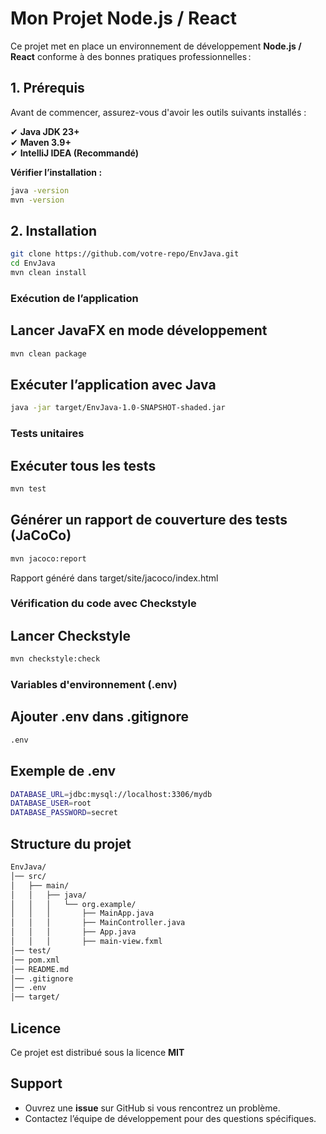 # Mon Projet Node.js / React

Ce projet met en place un environnement de développement **Node.js / React** conforme à des bonnes pratiques professionnelles :

## 1. Prérequis

Avant de commencer, assurez-vous d'avoir les outils suivants installés :

✔ **Java JDK 23+**  
✔ **Maven 3.9+**  
✔ **IntelliJ IDEA (Recommandé)**  

**Vérifier l’installation :**
```bash
java -version
mvn -version
```

## 2. Installation

```bash
git clone https://github.com/votre-repo/EnvJava.git
cd EnvJava
mvn clean install
```
### Exécution de l’application
##  Lancer JavaFX en mode développement
```bash
mvn clean package
```

## Exécuter l’application avec Java
```bash
java -jar target/EnvJava-1.0-SNAPSHOT-shaded.jar
```

### Tests unitaires
##  Exécuter tous les tests
  ```bash
 mvn test
 ```

 ## Générer un rapport de couverture des tests (JaCoCo)
 ```bash
mvn jacoco:report
 ```
Rapport généré dans target/site/jacoco/index.html

### Vérification du code avec Checkstyle
##  Lancer Checkstyle

 ```bash
mvn checkstyle:check
  ```

### Variables d'environnement (.env)
##  Ajouter .env dans .gitignore
 ```bash
.env
  ```
## Exemple de .env

 ```bash
DATABASE_URL=jdbc:mysql://localhost:3306/mydb
DATABASE_USER=root
DATABASE_PASSWORD=secret
  ```

## Structure du projet
 ```bash
EnvJava/
│── src/
│   ├── main/
│   │   ├── java/
│   │   │   └── org.example/
│   │   │       ├── MainApp.java
│   │   │       ├── MainController.java
│   │   │       ├── App.java
│   │   │       ├── main-view.fxml
│── test/
│── pom.xml
│── README.md
│── .gitignore
│── .env
│── target/
  ```

## Licence 

Ce projet est distribué sous la licence **MIT**

## Support 

-   Ouvrez une **issue** sur GitHub si vous rencontrez un problème.
-   Contactez l’équipe de développement pour des questions spécifiques.
